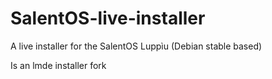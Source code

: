 # SalentOS-live-installer
A live installer for the SalentOS Luppìu (Debian stable based)

Is an lmde installer fork
